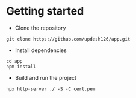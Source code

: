 
# Getting started
- Clone the repository
```
git clone https://github.com/updesh126/app.git
```
- Install dependencies
```
cd app
npm install
```
- Build and run the project
```
npx http-server ./ -S -C cert.pem
```
  
